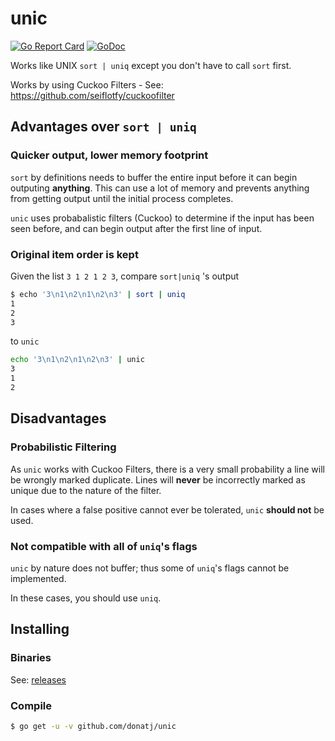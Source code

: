 # unic

[![Go Report Card](https://goreportcard.com/badge/github.com/donatj/unic)](https://goreportcard.com/report/github.com/donatj/unic)
[![GoDoc](https://godoc.org/github.com/donatj/unic?status.svg)](https://godoc.org/github.com/donatj/unic)

Works like UNIX `sort | uniq` except you don't have to call `sort` first.

Works by using Cuckoo Filters - See: https://github.com/seiflotfy/cuckoofilter

## Advantages over `sort | uniq`

### Quicker output, lower memory footprint

`sort` by definitions needs to buffer the entire input before it can begin outputing **anything**. This can use a lot of memory and prevents anything from getting output until the initial process completes.

`unic` uses probabalistic filters (Cuckoo) to determine if the input has been seen before, and can begin output after the first line of input.

### Original item order is kept

Given the list `3 1 2 1 2 3`, compare `sort|uniq` 's output

```bash
$ echo '3\n1\n2\n1\n2\n3' | sort | uniq
1
2
3
```

to `unic`

```bash
echo '3\n1\n2\n1\n2\n3' | unic
3
1
2
```

## Disadvantages

### Probabilistic Filtering

As `unic` works with Cuckoo Filters, there is a very small probability a line will be wrongly marked duplicate. Lines will **never** be incorrectly marked as unique due to the nature of the filter.

In cases where a false positive cannot ever be tolerated, `unic` **should not** be used.

### Not compatible with all of `uniq`'s flags

`unic` by nature does not buffer; thus some of `uniq`'s flags cannot be implemented.

In these cases, you should use `uniq`.

## Installing

### Binaries

See: [releases](https://github.com/donatj/unic/releases)

### Compile

```bash
$ go get -u -v github.com/donatj/unic
```
